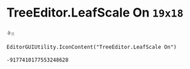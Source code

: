 # TreeEditor.LeafScale On `19x18`
<img src="/img/TreeEditor.LeafScale%20On.png" width=19 height=18>

``` CSharp
EditorGUIUtility.IconContent("TreeEditor.LeafScale On")
```
```
-9177410177553248628
```
